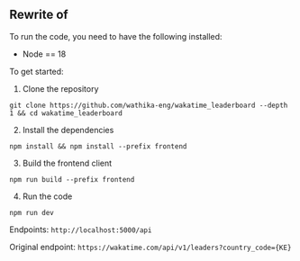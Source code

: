 ## Rewrite of

To run the code, you need to have the following installed:

- Node == 18

To get started:

1. Clone the repository

```
git clone https://github.com/wathika-eng/wakatime_leaderboard --depth 1 && cd wakatime_leaderboard
```

2. Install the dependencies

```
npm install && npm install --prefix frontend
```

3. Build the frontend client

```
npm run build --prefix frontend
```

4. Run the code

```
npm run dev
```

Endpoints:
`http://localhost:5000/api`

Original endpoint:
`https://wakatime.com/api/v1/leaders?country_code={KE}`
